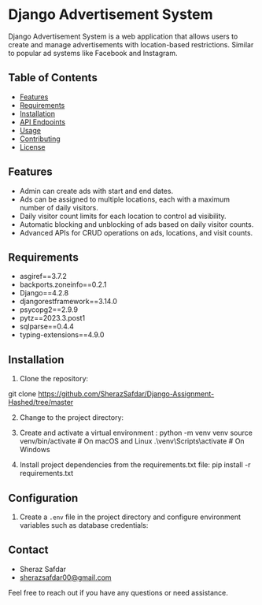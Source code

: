 # Django Advertisement System

Django Advertisement System is a web application that allows users to create and manage advertisements with location-based restrictions. Similar to popular ad systems like Facebook and Instagram.

## Table of Contents

- [Features](#features)
- [Requirements](#requirements)
- [Installation](#installation)
- [API Endpoints](#api-endpoints)
- [Usage](#usage)
- [Contributing](#contributing)
- [License](#license)

## Features

- Admin can create ads with start and end dates.
- Ads can be assigned to multiple locations, each with a maximum number of daily visitors.
- Daily visitor count limits for each location to control ad visibility.
- Automatic blocking and unblocking of ads based on daily visitor counts.
- Advanced APIs for CRUD operations on ads, locations, and visit counts.

## Requirements

- asgiref==3.7.2
- backports.zoneinfo==0.2.1
- Django==4.2.8
- djangorestframework==3.14.0
- psycopg2==2.9.9
- pytz==2023.3.post1
- sqlparse==0.4.4
- typing-extensions==4.9.0


## Installation

1. Clone the repository:

git clone https://github.com/SherazSafdar/Django-Assignment-Hashed/tree/master


2. Change to the project directory:


3. Create and activate a virtual environment :
python -m venv venv
source venv/bin/activate # On macOS and Linux
.\venv\Scripts\activate # On Windows


4. Install project dependencies from the requirements.txt file:
pip install -r requirements.txt


## Configuration

1. Create a `.env` file in the project directory and configure environment variables such as database credentials:



## Contact

- Sheraz Safdar
- sherazsafdar00@gmail.com

Feel free to reach out if you have any questions or need assistance.
